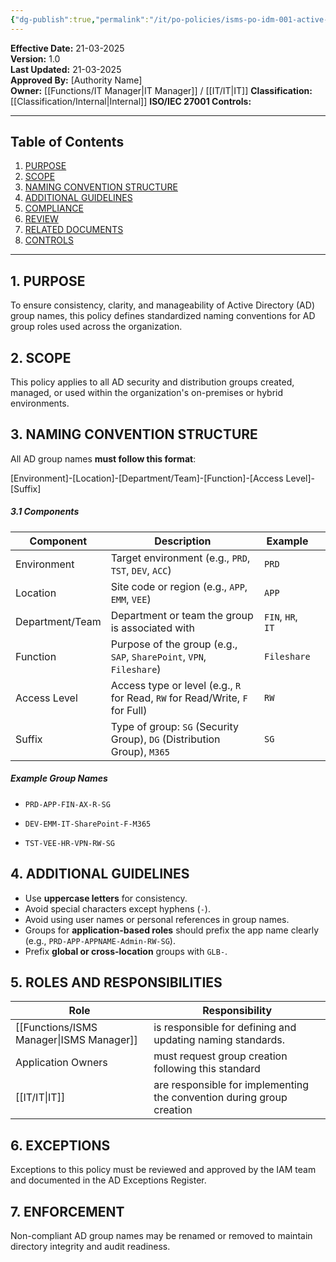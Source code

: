 ```yaml
---
{"dg-publish":true,"permalink":"/it/po-policies/isms-po-idm-001-active-directory-group-naming-convention-policy/","tags":["policy"],"noteIcon":"default"}
---
```


**Effective Date:** 21-03-2025  
**Version:** 1.0  
**Last Updated:** 21-03-2025  
**Approved By:** [Authority Name]  
**Owner:** [[Functions/IT Manager\|IT Manager]] / [[IT/IT\|IT]]
**Classification:** [[Classification/Internal\|Internal]]
**ISO/IEC 27001 Controls:** 

---
## **Table of Contents**  
1. [PURPOSE](#purpose)  
2. [SCOPE](#scope)  
3. [NAMING CONVENTION STRUCTURE](#naming-convention-structure)  
4. [ADDITIONAL GUIDELINES](#additional-guidelines)  
5. [COMPLIANCE](#compliance)  
6. [REVIEW](#review)  
7. [RELATED DOCUMENTS](#related-documents)  
8. [CONTROLS](#controle)  

---
## **1. PURPOSE**  
To ensure consistency, clarity, and manageability of Active Directory (AD) group names, this policy defines standardized naming conventions for AD group roles used across the organization.
## **2. SCOPE**
This policy applies to all AD security and distribution groups created, managed, or used within the organization's on-premises or hybrid environments.
 
 ## **3. NAMING CONVENTION STRUCTURE** 
All AD group names **must follow this format**:

[Environment]-[Location]-[Department/Team]-[Function]-[Access Level]-[Suffix]

##### **3.1 Components**

| Component       | Description                                                                  | Example           |     |
| --------------- | ---------------------------------------------------------------------------- | ----------------- | --- |
| Environment     | Target environment (e.g., `PRD`, `TST`, `DEV`, `ACC`)                        | `PRD`             |     |
| Location        | Site code or region (e.g., `APP`, `EMM`, `VEE`)                              | `APP`             |     |
| Department/Team | Department or team the group is associated with                              | `FIN`, `HR`, `IT` |     |
| Function        | Purpose of the group (e.g., `SAP`, `SharePoint`, `VPN`, `Fileshare`)         | `Fileshare`       |     |
| Access Level    | Access type or level (e.g., `R` for Read, `RW` for Read/Write, `F` for Full) | `RW`              |     |
| Suffix          | Type of group: `SG` (Security Group), `DG` (Distribution Group), `M365`      | `SG`              |     |
##### **Example Group Names**

- `PRD-APP-FIN-AX-R-SG`
    
- `DEV-EMM-IT-SharePoint-F-M365`
    
- `TST-VEE-HR-VPN-RW-SG`

## **4. ADDITIONAL GUIDELINES**
- Use **uppercase letters** for consistency.
- Avoid special characters except hyphens (`-`).
- Avoid using user names or personal references in group names.
- Groups for **application-based roles** should prefix the app name clearly (e.g., `PRD-APP-APPNAME-Admin-RW-SG`).
- Prefix **global or cross-location** groups with `GLB-`.

## **5. ROLES AND RESPONSIBILITIES**  

| Role               | Responsibility                                                        |
| ------------------ | --------------------------------------------------------------------- |
| [[Functions/ISMS Manager\|ISMS Manager]]   | is responsible for defining and updating naming standards.            |
| Application Owners | must request group creation following this standard                   |
| [[IT/IT\|IT]]             | are responsible for implementing the convention during group creation |
## **6. EXCEPTIONS**  
Exceptions to this policy must be reviewed and approved by the IAM team and documented in the AD Exceptions Register.
## **7. ENFORCEMENT**  
Non-compliant AD group names may be renamed or removed to maintain directory integrity and audit readiness.






